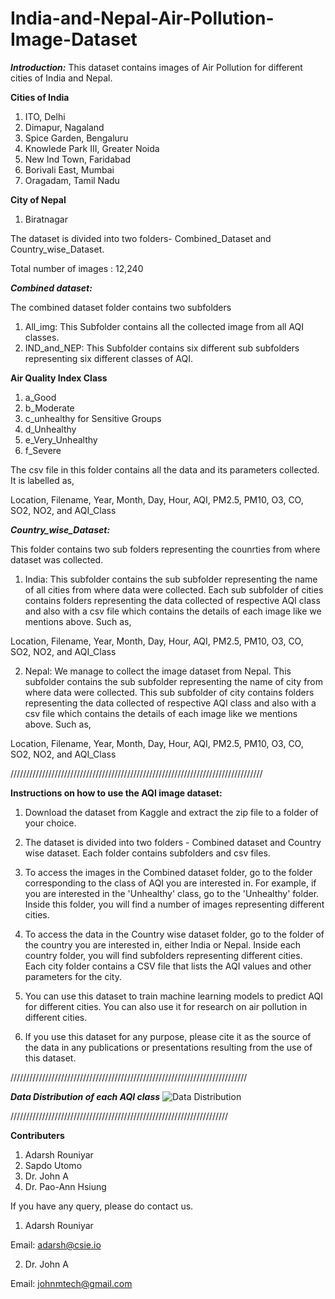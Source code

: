 # India-and-Nepal-Air-Pollution-Image-Dataset

***Introduction:***
This dataset contains images of Air Pollution for different cities of India and Nepal.

**Cities of India**

1. ITO, Delhi
2. Dimapur, Nagaland
3. Spice Garden, Bengaluru
4. Knowlede Park III, Greater Noida
5. New Ind Town, Faridabad
6. Borivali East, Mumbai
7. Oragadam, Tamil Nadu

**City of Nepal**
1. Biratnagar

The dataset is divided into two folders- Combined_Dataset and Country_wise_Dataset.

Total number of images : 12,240

***Combined dataset:***

The combined dataset folder contains two subfolders
1. All_img: This Subfolder contains all the collected image from all AQI classes.
2. IND_and_NEP: This Subfolder contains six different sub subfolders representing six different classes of AQI. 

**Air Quality Index Class**
1. a_Good
2. b_Moderate
3. c_unhealthy for Sensitive Groups
4. d_Unhealthy
5. e_Very_Unhealthy
6. f_Severe

The csv file in this folder contains all the data and its parameters collected. 
It is labelled as,

Location, Filename, Year, Month, Day, Hour, AQI, PM2.5, PM10, O3, CO, SO2, NO2, and AQI_Class

***Country_wise_Dataset:***

This folder contains two sub folders representing the counrties from where dataset was collected.

1. India: 
This subfolder contains the sub subfolder representing the name of all cities from where data were collected.
Each sub subfolder of cities contains folders representing the data collected of respective AQI class and also with a csv file
which contains the details of each image like we mentions above. 
Such as,

Location, Filename, Year, Month, Day, Hour, AQI, PM2.5, PM10, O3, CO, SO2, NO2, and AQI_Class


2. Nepal: 
We manage to collect the image dataset from Nepal.
This subfolder contains the sub subfolder representing the name of city from where data were collected.
This sub subfolder of city contains folders representing the data collected of respective AQI class and also with a csv file
which contains the details of each image like we mentions above. 
Such as,

Location, Filename, Year, Month, Day, Hour, AQI, PM2.5, PM10, O3, CO, SO2, NO2, and AQI_Class

////////////////////////////////////////////////////////////////////////////////


****Instructions on how to use the AQI image dataset:****

1. Download the dataset from Kaggle and extract the zip file to a folder of your choice.

2. The dataset is divided into two folders - Combined dataset and Country wise dataset. 
Each folder contains subfolders and csv files.

3. To access the images in the Combined dataset folder, go to the folder corresponding to the class of AQI you are interested in. 
For example, if you are interested in the 'Unhealthy' class, go to the 'Unhealthy' folder. Inside this folder, 
you will find a number of images representing different cities.

4. To access the data in the Country wise dataset folder, go to the folder of the country you are interested in, either India or Nepal. 
Inside each country folder, you will find subfolders representing different cities. 
Each city folder contains a CSV file that lists the AQI values and other parameters for the city.

5. You can use this dataset to train machine learning models to predict AQI for different cities. 
You can also use it for research on air pollution in different cities.

6. If you use this dataset for any purpose, please cite it as the source of the data in any publications or presentations 
resulting from the use of this dataset.

///////////////////////////////////////////////////////////////////////////

***Data Distribution of each AQI class***
![Data Distribution](https://user-images.githubusercontent.com/111570911/232965276-6c7e5726-308c-478d-a9cd-3654de8a3835.png)


/////////////////////////////////////////////////////////////////////

**Contributers**
1. Adarsh Rouniyar
2. Sapdo Utomo
3. Dr. John A
4. Dr. Pao-Ann Hsiung


If you have any query, please do contact us.
1. Adarsh Rouniyar

Email: adarsh@csie.io

2. Dr. John A

Email: johnmtech@gmail.com 
